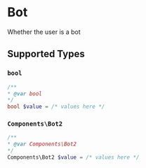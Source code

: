# Bot

Whether the user is a bot


## Supported Types

### `bool`

```php
/**
* @var bool
*/
bool $value = /* values here */
```

### `Components\Bot2`

```php
/**
* @var Components\Bot2
*/
Components\Bot2 $value = /* values here */
```

